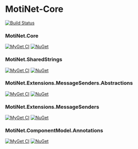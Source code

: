 # MotiNet-Core

[![Build Status](https://ci.appveyor.com/api/projects/status/github/motix/MotiNet-Core?branch=master&svg=true)](https://ci.appveyor.com/project/mnguyen284/motinet-core)

### MotiNet.Core

[![MyGet CI](https://img.shields.io/myget/motix-ci/v/MotiNet.Core.svg)](https://www.myget.org/feed/motix-ci/package/nuget/MotiNet.Core) [![NuGet](https://img.shields.io/nuget/v/MotiNet.Core.svg)](https://www.nuget.org/packages/MotiNet.Core)

### MotiNet.SharedStrings

[![MyGet CI](https://img.shields.io/myget/motix-ci/v/MotiNet.SharedStrings.svg)](https://www.myget.org/feed/motix-ci/package/nuget/MotiNet.SharedStrings) [![NuGet](https://img.shields.io/nuget/v/MotiNet.SharedStrings.svg)](https://www.nuget.org/packages/MotiNet.SharedStrings)

### MotiNet.Extensions.MessageSenders.Abstractions

[![MyGet CI](https://img.shields.io/myget/motix-ci/v/MotiNet.Extensions.MessageSenders.Abstractions.svg)](https://www.myget.org/feed/motix-ci/package/nuget/MotiNet.Extensions.MessageSenders.Abstractions) [![NuGet](https://img.shields.io/nuget/v/MotiNet.Extensions.MessageSenders.Abstractions.svg)](https://www.nuget.org/packages/MotiNet.Extensions.MessageSenders.Abstractions)

### MotiNet.Extensions.MessageSenders

[![MyGet CI](https://img.shields.io/myget/motix-ci/v/MotiNet.Extensions.MessageSenders.svg)](https://www.myget.org/feed/motix-ci/package/nuget/MotiNet.Extensions.MessageSenders) [![NuGet](https://img.shields.io/nuget/v/MotiNet.Extensions.MessageSenders.svg)](https://www.nuget.org/packages/MotiNet.Extensions.MessageSenders)

### MotiNet.ComponentModel.Annotations

[![MyGet CI](https://img.shields.io/myget/motix-ci/v/MotiNet.ComponentModel.Annotations.svg)](https://www.myget.org/feed/motix-ci/package/nuget/MotiNet.ComponentModel.Annotations) [![NuGet](https://img.shields.io/nuget/v/MotiNet.ComponentModel.Annotations.svg)](https://www.nuget.org/packages/MotiNet.ComponentModel.Annotations)
